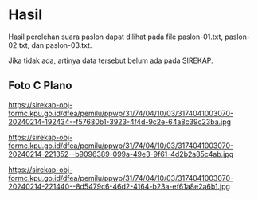 # Hasil

Hasil perolehan suara paslon dapat dilihat pada file paslon-01.txt, paslon-02.txt, dan paslon-03.txt.

Jika tidak ada, artinya data tersebut belum ada pada SIREKAP.

## Foto C Plano

https://sirekap-obj-formc.kpu.go.id/dfea/pemilu/ppwp/31/74/04/10/03/3174041003070-20240214-192434--f57680b1-3923-4f4d-9c2e-64a8c39c23ba.jpg

https://sirekap-obj-formc.kpu.go.id/dfea/pemilu/ppwp/31/74/04/10/03/3174041003070-20240214-221352--b9096389-099a-49e3-9f61-4d2b2a85c4ab.jpg

https://sirekap-obj-formc.kpu.go.id/dfea/pemilu/ppwp/31/74/04/10/03/3174041003070-20240214-221440--8d5479c6-46d2-4164-b23a-ef61a8e2a6b1.jpg
